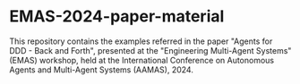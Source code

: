 # EMAS-2024-paper-material

This repository contains the examples referred in the paper "Agents for DDD - Back and Forth", presented at the "Engineering Multi-Agent Systems" (EMAS) workshop, held at the International Conference on Autonomous Agents and Multi-Agent Systems (AAMAS), 2024.

